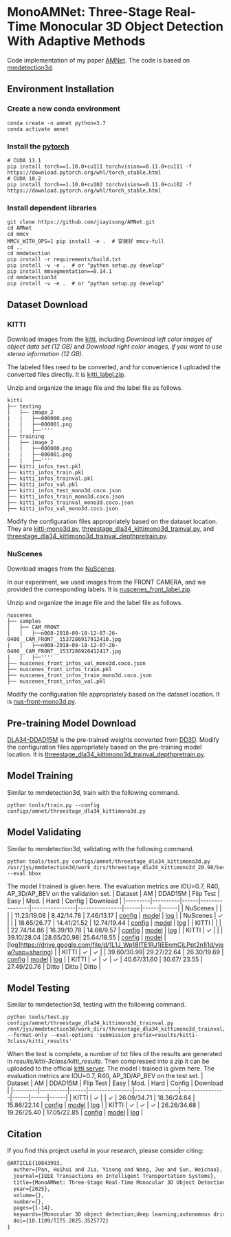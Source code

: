 # MonoAMNet: Three-Stage Real-Time Monocular 3D Object Detection With Adaptive Methods
Code implementation of my paper [AMNet](https://ieeexplore.ieee.org/document/10843993). The code is based on [mmdetection3d](https://github.com/open-mmlab/mmdetection3d).
## Environment Installation

### Create a new conda environment
```shell
conda create -n amnet python=3.7
conda activate amnet
```
### Install the [pytorch](https://pytorch.org/get-started/previous-versions/)
```shell
# CUDA 11.1
pip install torch==1.10.0+cu111 torchvision==0.11.0+cu111 -f https://download.pytorch.org/whl/torch_stable.html
# CUDA 10.2
pip install torch==1.10.0+cu102 torchvision==0.11.0+cu102 -f https://download.pytorch.org/whl/torch_stable.html
```
### Install dependent libraries
```shell
git clone https://github.com/jiayisong/AMNet.git
cd AMNet
cd mmcv
MMCV_WITH_OPS=1 pip install -e .  # 安装好 mmcv-full
cd ..
cd mmdetection
pip install -r requirements/build.txt
pip install -v -e .  # or "python setup.py develop"
pip install mmsegmentation==0.14.1
cd mmdetection3d
pip install -v -e .  # or "python setup.py develop"
```
## Dataset Download
### KITTI
Download images from the [kitti](https://www.cvlibs.net/datasets/kitti/eval_object.php?obj_benchmark=3d), including 
*Download left color images of object data set (12 GB)*
and
*Download right color images, if you want to use stereo information (12 GB)*.

The labeled files need to be converted, and for convenience I uploaded the converted files directly. It is [kitti_label.zip](https://drive.google.com/file/d/1B0v6gn00houqtYUqlSdpK2MQEZQQhqBT/view?usp=sharing).

Unzip and organize the image file and the label file as follows.
```
kitti
├── testing
│   ├── image_2
|   |   ├──000000.png
|   |   ├──000001.png
|   |   ├──''''
├── training
│   ├── image_2
|   |   ├──000000.png
|   |   ├──000001.png
|   |   ├──''''
├── kitti_infos_test.pkl
├── kitti_infos_train.pkl
├── kitti_infos_trainval.pkl
├── kitti_infos_val.pkl
├── kitti_infos_test_mono3d.coco.json
├── kitti_infos_train_mono3d.coco.json
├── kitti_infos_trainval_mono3d.coco.json
├── kitti_infos_val_mono3d.coco.json
```
Modify the configuration files appropriately based on the dataset location. They are [kitti-mono3d.py](mmdetection3d/configs/_base_/datasets/kitti-mono3d.py#L3), [threestage_dla34_kittimono3d_trainval.py](mmdetection3d/configs/amnet/threestage_dla34_kittimono3d_trainval.py#L342), and [threestage_dla34_kittimono3d_trainval_depthpretrain.py](mmdetection3d/configs/amnet/threestage_dla34_kittimono3d_trainval_depthpretrain.py#L342).
### NuScenes
Download images from the [NuScenes](https://www.nuscenes.org/nuscenes#download).

In our experiment, we used images from the FRONT CAMERA, and we provided the corresponding labels. It is [nuscenes_front_label.zip](https://drive.google.com/file/d/1fxlNI5PSC4vKHRSV5i-wQVA93Jrtacbi/view?usp=sharing).

Unzip and organize the image file and the label file as follows.
```
nuscenes
├── samples
│   ├── CAM_FRONT
|   |   ├──n008-2018-09-18-12-07-26-0400__CAM_FRONT__1537286917912410.jpg
|   |   ├──n008-2018-09-18-12-07-26-0400__CAM_FRONT__1537286920412417.jpg
|   |   ├──''''
├── nuscenes_front_infos_val_mono3d.coco.json
├── nuscenes_front_infos_train.pkl
├── nuscenes_front_infos_train_mono3d.coco.json
├── nuscenes_front_infos_val.pkl
```
Modify the configuration file appropriately based on the dataset location. It is [nus-front-mono3d.py](mmdetection3d/configs/_base_/datasets/nus-front-mono3d.py#L3).
## Pre-training Model Download
[DLA34-DDAD15M](https://drive.google.com/file/d/1qxRunmEnAUojZL2Ys9NQGNVCBWTI6X8Z/view?usp=sharing) is the pre-trained weights converted from [DD3D](https://github.com/TRI-ML/dd3d).
Modify the configuration files appropriately based on the pre-training model location. It is [threestage_dla34_kittimono3d_trainval_depthpretrain.py](mmdetection3d/configs/amnet/threestage_dla34_kittimono3d_trainval_depthpretrain.py#L102).
## Model Training
Similar to mmdetection3d, train with the following command.
```shell
python tools/train.py --config configs/amnet/threestage_dla34_kittimono3d.py
```
## Model Validating
Similar to mmdetection3d, validating with the following command. 
```shell
python tools/test.py configs/amnet/threestage_dla34_kittimono3d.py /usr/jys/mmdetection3d/work_dirs/threestage_dla34_kittimono3d_20.98/best_img_bbox/Moderate@0.7@Car@R40@AP3D_epoch_99.pth --eval bbox
```
The model I trained is given here. The evaluation metrics are IOU=0.7, R40, AP_3D/AP_BEV on the validation set.
| Dataset |  AM      | DDAD15M | Flip Test   | Easy           | Mod.           | Hard           |  Config  |  Download  |
|---------|----------|------|----------------|----------------|----------------|------|------|------|
| NuScenes |        |      |      |  11.23/19.08 | 8.42/14.78 | 7.46/13.17        | [config](mmdetection3d/configs/amnet/threestage_dla34_nusmono3d_2.py) | [model](https://drive.google.com/file/d/1EYKW0n-jJXOA3fnK41KPot6Dypno7SRX/view?usp=sharing) \| [log](https://drive.google.com/file/d/1vIGhBquIMzutLL8vZ064AJkCWvLZm2Kh/view?usp=sharing) |
| NuScenes    | ✓     |     |     | 18.65/26.77 |  14.41/21.52  | 12.74/19.44     | [config](mmdetection3d/configs/amnet/threestage_dla34_nusmono3d.py) | [model](https://drive.google.com/file/d/1EUuccLiNhGufUhmNuWMPne9rmWgjqSKF/view?usp=sharing) \| [log](https://drive.google.com/file/d/1a3L56n93QLBy7fTsr9ZGShRqOlDi1YdJ/view?usp=sharing) |
| KITTI |        |      |      |  22.74/14.86  | 16.39/10.78  | 14.68/9.57        | [config](mmdetection3d/configs/amnet/threestage_dla34_kittimono3d_baseline.py) | [model](https://drive.google.com/file/d/1Pyx0cPRpVcadG_dB0_LEea6tCH-YjzCP/view?usp=sharing) \| [log](https://drive.google.com/file/d/1DErmz3bqIweQ9yeR7ua4ZsJmdCv1DoT4/view?usp=sharing) |
| KITTI    | ✓     |     |     | 39.10/28.04 |28.65/20.98| 25.64/18.55    | [config](mmdetection3d/configs/amnet/threestage_dla34_kittimono3d.py) | [model](https://drive.google.com/file/d/1Vpp0VkNTeWeSWa-Z7E6wlYTjKadi1Eqo/view?usp=sharing) \| [log]https://drive.google.com/file/d/1L1J_Wp18ITE1RJ1jEEnmCiLPpt2n1i1d/view?usp=sharing) |
| KITTI |   ✓    |   ✓ |      | 39.60/30.99| 29.27/22.64 | 26.30/19.69        | [config](mmdetection3d/configs/amnet/threestage_dla34_kittimono3d_depthpretrain.py) | [model](https://drive.google.com/file/d/155RJL2zYixjMgZi2l4aygjR8es7lGTTi/view?usp=sharing) \| [log](https://drive.google.com/file/d/17RulgtvX4GV56cojj33HBcPs7EQBgK5Q/view?usp=sharing) |
| KITTI    | ✓     | ✓  |  ✓  | 40.67/31.60 |  30.67/ 23.55 | 27.49/20.76    | Ditto | Ditto | Ditto |
## Model Testing
Similar to mmdetection3d, testing with the following command. 
```shell
python tools/test.py configs/amnet/threestage_dla34_kittimono3d_trainval.py /mnt/jys/mmdetection3d/work_dirs/threestage_dla34_kittimono3d_trainval/epoch_80.pth --format-only --eval-options 'submission_prefix=results/kitti-3class/kitti_results'
```
When the test is complete, a number of txt files of the results are generated in *results/kitti-3class/kitti_results*. Then compressed into a zip it can be uploaded to the official [kitti server](https://www.cvlibs.net/datasets/kitti/user_submit.php).
The model I trained is given here. The evaluation metrics are IOU=0.7, R40, AP_3D/AP_BEV on the test set.
| Dataset |  AM      | DDAD15M | Flip Test   | Easy           | Mod.           | Hard           |  Config  |  Download  |
|---------|----------|------|----------------|----------------|----------------|------|------|------|
| KITTI | ✓ |    | ✓  |  26.09/34.71 | 	18.36/24.84 | 	15.86/22.14   | [config](mmdetection3d/configs/amnet/threestage_dla34_kittimono3d_trainval.py) | [model](https://drive.google.com/file/d/1CaRq-eMQbxtjDDWTqx-5pQELtm2hOkWN/view?usp=sharing) \| [log](https://drive.google.com/file/d/1zq7CRJxQZzJIh6oWGAkOPCMiCGQMOLPy/view?usp=sharing) |
| KITTI | ✓  | ✓  | ✓ | 	26.26/34.68 |	19.26/25.40 |	17.05/22.85    | [config](mmdetection3d/configs/amnet/threestage_dla34_kittimono3d_trainval_depthpretrain.py) | [model](https://drive.google.com/file/d/1rUJOEYSOMp5gn9dlP6pqWUfVOnf2i_vY/view?usp=sharing) \| [log](https://drive.google.com/file/d/1Mj-A-FG27r2eB-7Zk17N4wSaqPpt2GJL/view?usp=sharing) |
## Citation

If you find this project useful in your research, please consider citing:

```latex
@ARTICLE{10843993,
  author={Pan, Huihui and Jia, Yisong and Wang, Jue and Sun, Weichao},
  journal={IEEE Transactions on Intelligent Transportation Systems}, 
  title={MonoAMNet: Three-Stage Real-Time Monocular 3D Object Detection With Adaptive Methods}, 
  year={2025},
  volume={},
  number={},
  pages={1-14},
  keywords={Monocular 3D object detection;deep learning;autonomous driving;optimizer},
  doi={10.1109/TITS.2025.3525772}
}
```

